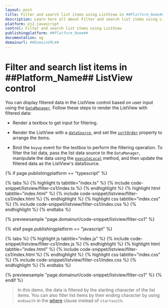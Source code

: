 ```yaml
---
layout: post
title: Filter and search list items using ListView in ##Platform_Name## ListView control | Syncfusion
description: Learn here all about Filter and search list items using ListView in Syncfusion ##Platform_Name## ListView control of Syncfusion Essential JS 2 and more.
platform: ej2-javascript
control: Filter and search list items using ListView
publishingplatform: ##Platform_Name##
documentation: ug
domainurl: ##DomainURL##
---
```


# Filter and search list items in ##Platform_Name## ListView control

You can display filtered data in the ListView control based on user input using the [`DataManager`](../../data/getting-started/). Follow these steps to render the ListView with filtered data:

* Render a textbox to get input for filtering.

* Render the ListView with a [`dataSource`](../../api/list-view/#datasource), and set the [`sortOrder`](../../api/list-view/#sortorder) property to arrange the items.

* Bind the `keyup` event for the textbox to perform the filtering operation. To filter the list data, pass the list data source to the `DataManager`, manipulate the data using the [`executeLocal`](../../api/data/dataManager/#executelocal) method, and then update the filtered data as the ListView's dataSource.

{% if page.publishingplatform == "typescript" %}

 {% tabs %}
{% highlight ts tabtitle="index.ts" %}
{% include code-snippet/listview/filter-cs1/index.ts %}
{% endhighlight %}
{% highlight html tabtitle="index.html" %}
{% include code-snippet/listview/filter-cs1/index.html %}
{% endhighlight %}
{% highlight css tabtitle="index.css" %}
{% include code-snippet/listview/filter-cs1/index.css %}
{% endhighlight %}
{% endtabs %}

{% previewsample "page.domainurl/code-snippet/listview/filter-cs1" %}

{% elsif page.publishingplatform == "javascript" %}

{% tabs %}
{% highlight js tabtitle="index.js" %}
{% include code-snippet/listview/filter-cs1/index.js %}
{% endhighlight %}
{% highlight html tabtitle="index.html" %}
{% include code-snippet/listview/filter-cs1/index.html %}
{% endhighlight %}
{% highlight css tabtitle="index.css" %}
{% include code-snippet/listview/filter-cs1/index.css %}
{% endhighlight %}
{% endtabs %}

{% previewsample "page.domainurl/code-snippet/listview/filter-cs1" %}
{% endif %}

> In this demo, the data is filtered by the starting character of the list items. You can also filter list items by their ending character by using `endswith` in the [where](../../api/data/query/#where) clause instead of `startswith`.